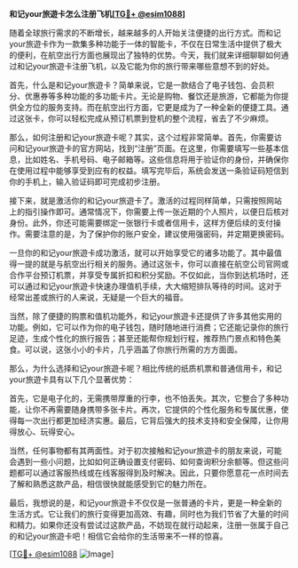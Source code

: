**和记your旅遊卡怎么注册飞机[[TG💪+ @esim1088](https://t.me/s/esim1088)]**

随着全球旅行需求的不断增长，越来越多的人开始关注便捷的出行方式。而和记your旅遊卡作为一款集多种功能于一体的智能卡，不仅在日常生活中提供了极大的便利，在航空出行方面也展现出了独特的优势。今天，我们就来详细聊聊如何通过和记your旅遊卡注册飞机，以及它能为你的旅行带来哪些意想不到的好处。

首先，什么是和记your旅遊卡？简单来说，它是一款结合了电子钱包、会员积分、优惠券等多种功能的多功能卡片。无论是购物、餐饮还是旅游，它都能为你提供全方位的服务支持。而在航空出行方面，它更是成为了一种全新的便捷工具。通过这张卡，你可以轻松完成从预订机票到登机的整个流程，省去了不少麻烦。

那么，如何注册和记your旅遊卡呢？其实，这个过程非常简单。首先，你需要访问和记your旅遊卡的官方网站，找到“注册”页面。在这里，你需要填写一些基本信息，比如姓名、手机号码、电子邮箱等。这些信息将用于验证你的身份，并确保你在使用过程中能够享受到应有的权益。填写完毕后，系统会发送一条验证码短信到你的手机上，输入验证码即可完成初步注册。

接下来，就是激活你的和记your旅遊卡了。激活的过程同样简单，只需按照网站上的指引操作即可。通常情况下，你需要上传一张近期的个人照片，以便日后核对身份。此外，你还可能需要绑定一张银行卡或者信用卡，这样方便后续的支付操作。需要注意的是，为了保护你的账户安全，建议使用强密码，并定期更换密码。

一旦你的和记your旅遊卡成功激活，就可以开始享受它的诸多功能了。其中最值得一提的就是与航空出行相关的服务。通过这张卡，你可以直接在航空公司官网或合作平台预订机票，并享受专属折扣和积分奖励。不仅如此，当你到达机场时，还可以通过和记your旅遊卡快速办理值机手续，大大缩短排队等待的时间。这对于经常出差或旅行的人来说，无疑是一个巨大的福音。

当然，除了便捷的购票和值机功能外，和记your旅遊卡还提供了许多其他实用的功能。例如，它可以作为你的电子钱包，随时随地进行消费；它还能记录你的旅行足迹，生成个性化的旅行报告；甚至还能帮你规划行程，推荐热门景点和特色美食。可以说，这张小小的卡片，几乎涵盖了你旅行所需的方方面面。

那么，为什么选择和记your旅遊卡呢？相比传统的纸质机票和普通信用卡，和记your旅遊卡具有以下几个显著优势：

首先，它是电子化的，无需携带厚重的行李，也不怕丢失。其次，它整合了多种功能，让你不再需要随身携带多张卡片。再次，它提供的个性化服务和专属优惠，使得每一次出行都更加经济实惠。最后，它背后强大的技术支持和安全保障，让你用得放心、玩得安心。

当然，任何事物都有其两面性。对于初次接触和记your旅遊卡的朋友来说，可能会遇到一些小问题，比如如何正确设置支付密码、如何查询积分余额等。但这些问题都可以通过客服热线或在线客服得到及时解决。因此，只要你愿意花一点时间去了解和熟悉这款产品，相信很快就能感受到它的魅力所在。

最后，我想说的是，和记your旅遊卡不仅仅是一张普通的卡片，更是一种全新的生活方式。它让我们的旅行变得更加高效、有趣，同时也为我们节省了大量的时间和精力。如果你还没有尝试过这款产品，不妨现在就行动起来，注册一张属于自己的和记your旅遊卡吧！相信它会给你的生活带来不一样的惊喜。

[[TG💪+ @esim1088](https://t.me/s/esim1088) ![Image](https://i.postimg.cc/4NQfJmqS/Snipaste-2025-05-13-00-14-12.png)]